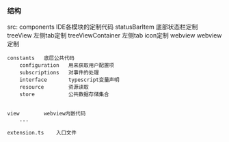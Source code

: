 ### 结构
src:
    components  IDE各模块的定制代码
        statusBarItem   底部状态栏定制
        treeView        左侧tab定制
        treeViewContainer   左侧tab icon定制
        webview         webview定制
    
    constants   底层公共代码
        configuration   用来获取用户配置项
        subscriptions   对事件的处理
        interface       typescript变量声明
        resource        资源读取
        store           公共数据存储集合
        

    view        webview内嵌代码
        ...
    
    extension.ts    入口文件